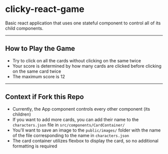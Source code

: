 # clicky-react-game

Basic react application that uses one stateful component to control all of its child components. 

-------

## How to Play the Game 

* Try to click on all the cards without clicking on the same twice
* Your score is determined by how many cards are clicked before clicking on the same card twice 
* The maximum score is 12 


------

## Context if Fork this Repo
* Currently, the App component controls every other component (its children)
* If you want to add more cards, you can add their name to the `characters.json` file in `src/components/CardContainer/` 
* You'll want to save an image to the `public/images/` folder with the name of the file corresponding to the name in `characters.json`
* The card container utilizes flexbox to display the card, so no additional formatting is required